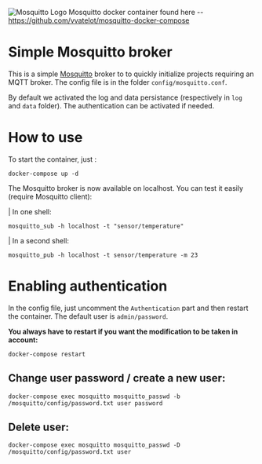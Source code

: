 ![Mosquitto Logo](https://mosquitto.org/images/mosquitto-text-side-28.png 'Mosquitto')
Mosquitto docker container found here -- https://github.com/vvatelot/mosquitto-docker-compose
# Simple Mosquitto broker

This is a simple [Mosquitto](https://mosquitto.org) broker to to quickly initialize projects requiring an MQTT broker. The config file is in the folder `config/mosquitto.conf`.

By default we activated the log and data persistance (respectively in `log` and `data` folder).
The authentication can be activated if needed.

# How to use

To start the container, just :

```
docker-compose up -d
```

The Mosquitto broker is now available on localhost. You can test it easily (require Mosquitto client):

| In one shell:

```
mosquitto_sub -h localhost -t "sensor/temperature"
```

| In a second shell:

```
mosquitto_pub -h localhost -t sensor/temperature -m 23
```

# Enabling authentication

In the config file, just uncomment the `Authentication` part and then restart the container.
The default user is `admin/password`.

**You always have to restart if you want the modification to be taken in account:**

```
docker-compose restart
```

## Change user password / create a new user:

```
docker-compose exec mosquitto mosquitto_passwd -b /mosquitto/config/password.txt user password
```

## Delete user:

```
docker-compose exec mosquitto mosquitto_passwd -D /mosquitto/config/password.txt user
```
